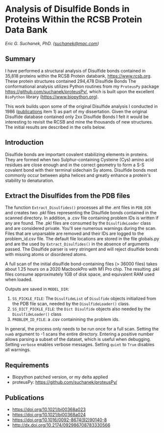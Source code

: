# Analysis of Disulfide Bonds in Proteins Within the RCSB Protein Data Bank
*Eric G. Suchanek, PhD. (suchanek@mac.com)* <br>

## Summary
I have performed a structural analysis of Disulfide bonds contained in 35,818 proteins within the RCSB Protein databank, https://www.rcsb.org. These protein structures contained 294,478 Disulfide Bonds  The conformational analysis utilizes Python routines from my ``ProteusPy`` package https://github.com/suchanek/proteusPy/, which is built upon the excellent ``BioPython`` library (https://www.biopython.org). 

This work builds upon some of the original Disulfide analysis I conducted in 1986 ([publications](#publications) item 1) as part of my dissertation. Given the original Disulfide database contained only 2xx Disulfide Bonds I felt it would be interesting to revisit the RCSB and mine the thousands of new structures. The initial results are described in the cells below.


## Introduction
Disulfide bonds are important covalent stabilizing elements in proteins. They are formed when two Sulphur-containing Cysteine (Cys) amino acid residues are close enough and in the correct geometry to form a S-S covalent bond with their terminal sidechain Sγ atoms. Disulfide bonds most commonly occur between alpha helices and greatly enhance a protein's stability to denaturation. 

## Extract the Disulfides from the PDB files
The function ``Extract_Disulfides()`` processes all the .ent files in ``PDB_DIR`` and creates two .pkl files representing the Disulfide bonds contained in the scanned directory. In addition, a .csv file containing problem IDs is written if any are found. The .pkl files are consumed by the ``DisulfideLoader`` class and are considered private. You'll see numerous warnings during the scan. Files that are unparsable are removed and their IDs are logged to the problem_id.csv file. The default file locations are stored in the file globals.py and are the used by ``Extract_Disulfides()`` in the absence of arguments passed. The Disulfide parser is very stringent and will reject disulfide bonds with missing atoms or disordered atoms.

A full scan of the initial disulfide bond-containing files (> 36000 files) takes about 1.25 hours on a 2020 MacbookPro with M1 Pro chip. The resulting .pkl files consume approximately 1GB of disk space, and equivalent RAM used when loaded.

Outputs are saved in ``MODEL_DIR``:
1) ``SS_PICKLE_FILE``: The ``DisulfideList`` of ``Disulfide`` objects initialized from the PDB file scan, needed by the ``DisulfideLoader()`` class.
2) ``SS_DICT_PICKLE_FILE``: the ``Dict Disulfide`` objects also needed by the ``DisulfideLoader()`` class
3) ``PROBLEM_ID_FILE``: a .csv containining the problem ids.

In general, the process only needs to be run once for a full scan. Setting the ``numb`` argument to -1 scans the entire directory. Entering a positive number allows parsing a subset of the dataset, which is useful when debugging. Setting ``verbose`` enables verbose messages. Setting ``quiet`` to ``True`` disables all warnings.


## Requirements
 - Biopython patched version, or my delta applied
 - proteusPy: https://github.com/suchanek/proteusPy/


## Publications
* https://doi.org/10.1021/bi00368a023
* https://doi.org/10.1021/bi00368a024
* https://doi.org/10.1016/0092-8674(92)90140-8
* http://dx.doi.org/10.2174/092986708783330566

